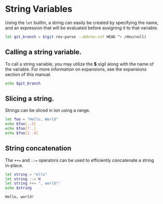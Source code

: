 # String Variables

Using the `let` builtin, a string can easily be created by specifying the name, and an expression
that will be evaluated before assigning it to that variable.


```sh
let git_branch = $(git rev-parse --abbrev-ref HEAD ^> /dev/null)
```

## Calling a string variable.

To call a string variable, you may utilize the **$** sigil along with the name of the variable. For more information on expansions, see the expansions section of this manual.

```sh
echo $git_branch
```

## Slicing a string.

Strings can be sliced in Ion using a range.

```sh
let foo = "Hello, World"
echo $foo[..5]
echo $foo[7..]
echo $foo[2..9]
```

## String concatenation

The `++=` and `::=` operators can be used to efficiently concatenate a string in-place.

```sh
let string = "ello"
let string ::= H
let string ++= ", world!"
echo $string
```

```
Hello, world!
```
